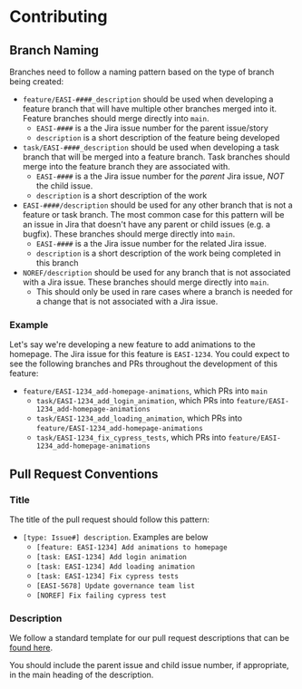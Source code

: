 # Contributing

## Branch Naming

Branches need to follow a naming pattern based on the type of branch being created:
- `feature/EASI-####_description` should be used when developing a feature branch that will have multiple other branches merged into it. Feature branches should merge directly into `main`.
  - `EASI-####` is a the Jira issue number for the parent issue/story
  - `description` is a short description of the feature being developed
- `task/EASI-####_description` should be used when developing a task branch that will be merged into a feature branch. Task branches should merge into the feature branch they are associated with.
  - `EASI-####` is a the Jira issue number for the *parent* Jira issue, *NOT* the child issue.
  - `description` is a short description of the work
- `EASI-####/description` should be used for any other branch that is not a feature or task branch. The most common case for this pattern will be an issue in Jira that doesn't have any parent or child issues (e.g. a bugfix). These branches should merge directly into `main`.
  - `EASI-####` is a the Jira issue number for the related Jira issue.
  - `description` is a short description of the work being completed in this branch
- `NOREF/description` should be used for any branch that is not associated with a Jira issue. These branches should merge directly into `main`.
  - This should only be used in rare cases where a branch is needed for a change that is not associated with a Jira issue.

### Example

Let's say we're developing a new feature to add animations to the homepage. The Jira issue for this feature is `EASI-1234`. You could expect to see the following branches and PRs throughout the development of this feature:
- `feature/EASI-1234_add-homepage-animations`, which PRs into `main`
	- `task/EASI-1234_add_login_animation`, which PRs into `feature/EASI-1234_add-homepage-animations`
	- `task/EASI-1234_add_loading_animation`, which PRs into `feature/EASI-1234_add-homepage-animations`
	- `task/EASI-1234_fix_cypress_tests`, which PRs into `feature/EASI-1234_add-homepage-animations`

## Pull Request Conventions

### Title

The title of the pull request should follow this pattern:

- `[type: Issue#] description`. Examples are below
  - `[feature: EASI-1234] Add animations to homepage`
  - `[task: EASI-1234] Add login animation`
  - `[task: EASI-1234] Add loading animation`
  - `[task: EASI-1234] Fix cypress tests`
  - `[EASI-5678] Update governance team list`
  - `[NOREF] Fix failing cypress test`

### Description

We follow a standard template for our pull request descriptions that can be [found here](./.github/PULL_REQUEST_TEMPLATE.md).

You should include the parent issue and child issue number, if appropriate, in the main heading of the description.
